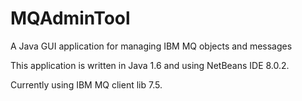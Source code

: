 # MQAdminTool
A Java GUI application for managing IBM MQ objects and messages

This application is written in Java 1.6 and using NetBeans IDE 8.0.2.

Currently using IBM MQ client lib 7.5.

